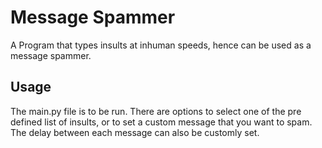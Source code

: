# Message Spammer
A Program that types insults at inhuman speeds, hence can be used as a message spammer.

## Usage
The main.py file is to be run. There are options to select one of the pre defined list of insults, or to set a custom message that you want to spam. The delay between each message can also be customly set.
